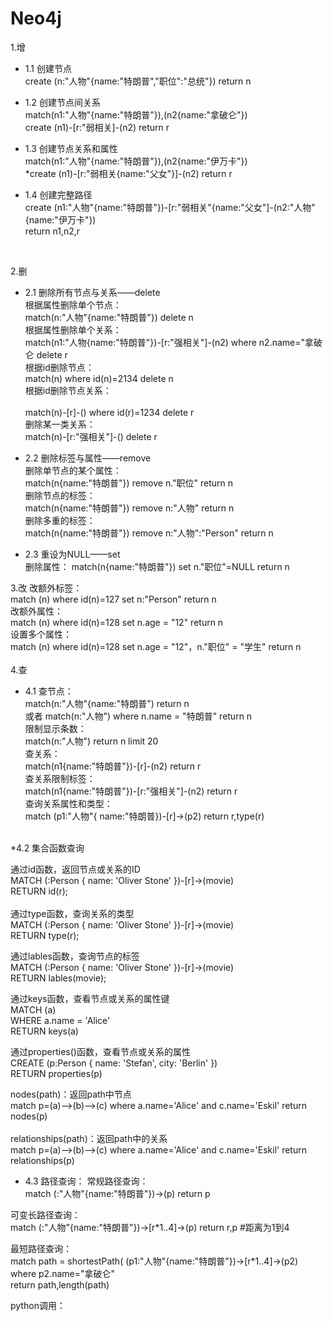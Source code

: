 # Neo4j

1.增


* 1.1 创建节点<br>
		create (n:"人物"{name:"特朗普","职位":"总统"}) return n

* 1.2 创建节点间关系<br>
    match(n1:"人物"{name:"特朗普"}),(n2{name:"拿破仑"})<br>
    create (n1)-[r:"弱相关]-(n2) return r<br>


* 1.3 创建节点关系和属性<br>
    match(n1:"人物"{name:"特朗普"}),(n2{name:"伊万卡"})<br>
   *create (n1)-[r:"弱相关{name:"父女"}]-(n2) return r<br>

* 1.4 创建完整路径<br>
    create (n1:"人物"{name:"特朗普"})-[r:"弱相关"{name:"父女"]-(n2:"人物"{name:"伊万卡"}) <br>
    return n1,n2,r<br>
<br>


2.删

* 2.1 删除所有节点与关系——delete<br>
    根据属性删除单个节点：<br>
    match(n:"人物"{name:"特朗普"}) delete n<br>
    根据属性删除单个关系：<br>
    match(n1:"人物{name:"特朗普"})-[r:"强相关"]-(n2) 
                         where n2.name="拿破仑 delete r<br>
    根据id删除节点：<br>
    match(n) where id(n)=2134 delete n<br>
    根据id删除节点关系：  <br><br>
    match(n)-[r]-() where id(r)=1234 delete r<br>
    删除某一类关系： <br>
    match(n)-[r:"强相关"]-() delete r <br>

* 2.2 删除标签与属性——remove<br>
    删除单节点的某个属性： <br>
    match(n{name:"特朗普"}) remove n."职位" return n<br>
    删除节点的标签： <br>
    match(n{name:"特朗普"}) remove n:"人物" return n<br>
    删除多重的标签： <br>
    match(n{name:"特朗普"}) remove n:"人物":"Person" return n   <br> 
    
* 2.3 重设为NULL——set<br>
    删除属性：            match(n{name:"特朗普"}) set n."职位"=NULL return n<br>
    
3.改
    改额外标签：<br>
    match (n) where id(n)=127 set n:"Person" return n<br>
    改额外属性： <br>
    match (n) where id(n)=128 set n.age = "12" return n<br>
    设置多个属性：<br>
    match (n) where id(n)=128 set n.age = "12"，n."职位" = "学生" return n<br>
    <br>
4.查

* 4.1 查节点：<br>
   match(n:"人物"{name:"特朗普")  return n<br>
                         或者 match(n:"人物") where n.name = "特朗普" return n<br>
    限制显示条数：<br>
    match(n:"人物") return n limit 20<br>
    查关系：<br> 
    match(n1{name:"特朗普"})-[r]-(n2) return r<br>
    查关系限制标签：<br>
    match(n1{name:"特朗普"})-[r:"强相关"]-(n2) return r<br>
    查询关系属性和类型：<br>
    match (p1:"人物"{ name:"特朗普})-[r]->(p2) return r,type(r)<br>
    <br>
 
*4.2 集合函数查询

通过id函数，返回节点或关系的ID<br>
MATCH (:Person { name: 'Oliver Stone' })-[r]->(movie)<br>
RETURN id(r);<br>
<br>
通过type函数，查询关系的类型<br>
MATCH (:Person { name: 'Oliver Stone' })-[r]->(movie)<br>
RETURN type(r);<br>

通过lables函数，查询节点的标签<br>
MATCH (:Person { name: 'Oliver Stone' })-[r]->(movie)<br>
RETURN lables(movie);<br>

通过keys函数，查看节点或关系的属性键<br>
MATCH (a)<br>
WHERE a.name = 'Alice'<br>
RETURN keys(a)<br>

通过properties()函数，查看节点或关系的属性<br>
CREATE (p:Person { name: 'Stefan', city: 'Berlin' })<br>
RETURN properties(p)<br>

nodes(path)：返回path中节点<br>
match p=(a)-->(b)-->(c) where a.name='Alice' and c.name='Eskil' return nodes(p)<br>
<br>
relationships(path)：返回path中的关系<br>
match p=(a)-->(b)-->(c) where a.name='Alice' and c.name='Eskil' return relationships(p)<br>

* 4.3 路径查询：
常规路径查询：<br>
match (:"人物"{name:"特朗普"})->(p) return p<br>

可变长路径查询： <br>
match (:"人物"{name:"特朗普"})->[r*1..4]->(p) return r,p #距离为1到4<br>
 
最短路径查询：<br>
match path = shortestPath( (p1:"人物"{name:"特朗普"})->[r*1..4]->(p2) <br>
where p2.name="拿破仑"<br>
return path,length(path)<br>




python调用：
